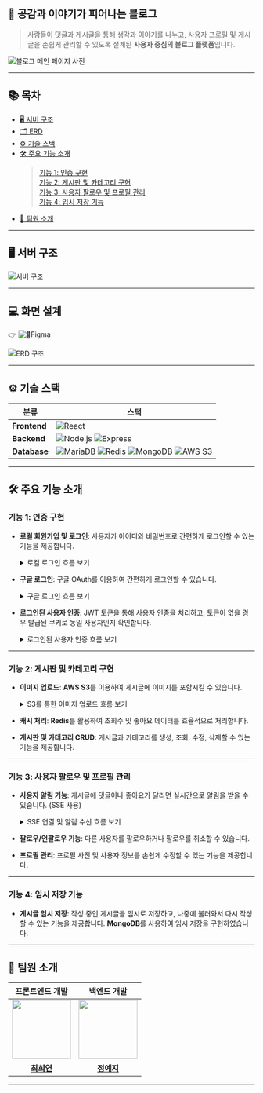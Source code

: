 ## 🌸 공감과 이야기가 피어나는 블로그

> 사람들이 댓글과 게시글을 통해 생각과 이야기를 나누고, 사용자 프로필 및 게시글을 손쉽게 관리할 수 있도록 설계된 **사용자 중심의 블로그 플랫폼**입니다.

![블로그 메인 페이지 사진](misc/블로그메인페이지.png)

---

## 📚 목차

- [🖥️ 서버 구조](#🖥️-서버-구조)
- [🗂️ ERD](#🗂️-erd)
- [⚙️ 기술 스택](#⚙️-기술-스택)
- [🛠️ 주요 기능 소개](#🛠️-주요-기능-소개)
  > [기능 1: 인증 구현](#기능-1-인증-구현)  
  > [기능 2: 게시판 및 카테고리 구현](#기능-2-게시판-및-카테고리-구현)  
  > [기능 3: 사용자 팔로우 및 프로필 관리](#기능-3-사용자-팔로우-및-프로필-관리)  
  > [기능 4: 임시 저장 기능](#기능-4-임시-저장-기능)
- [👥 팀원 소개](#👥-팀원-소개)

---

## 🖥️ 서버 구조

![서버 구조](misc/서버구조.png)

---

## 💻 화면 설계

👉 ![Figma](https://www.figma.com/design/oLBgJllzx29LyORdwuDxPy/%EB%B8%94%EB%A1%9C%EA%B7%B8?node-id=0-1&node-type=canvas&t=WHfwLbrHGKrM6WwB-0)

![ERD 구조](misc/ERD.png)

---

## ⚙️ 기술 스택

| **분류**     | **스택**                                                                                                                                                                                                                                                                                                                                                                                                                        |
| ------------ | ------------------------------------------------------------------------------------------------------------------------------------------------------------------------------------------------------------------------------------------------------------------------------------------------------------------------------------------------------------------------------------------------------------------------------- |
| **Frontend** | ![React](https://img.shields.io/badge/React-61DAFB?style=for-the-badge&logo=react&logoColor=white)                                                                                                                                                                                                                                                                                                                              |
| **Backend**  | ![Node.js](https://img.shields.io/badge/Node.js-43853D?style=for-the-badge&logo=node.js&logoColor=white) ![Express](https://img.shields.io/badge/Express.js-404D59?style=for-the-badge&logo=express&logoColor=white)                                                                                                                                                                                                            |
| **Database** | ![MariaDB](https://img.shields.io/badge/MariaDB-003545?style=for-the-badge&logo=mariadb&logoColor=white) ![Redis](https://img.shields.io/badge/Redis-DC382D?style=for-the-badge&logo=redis&logoColor=white) ![MongoDB](https://img.shields.io/badge/MongoDB-47A248?style=for-the-badge&logo=mongodb&logoColor=white) ![AWS S3](https://img.shields.io/badge/AWS%20S3-FF9900?style=for-the-badge&logo=amazon-s3&logoColor=white) |

---

## 🛠️ 주요 기능 소개

### 기능 1: 인증 구현

- **로컬 회원가입 및 로그인**: 사용자가 아이디와 비밀번호로 간편하게 로그인할 수 있는 기능을 제공합니다.

  <details>
    <summary>로컬 로그인 흐름 보기</summary>

  ![로컬인증사진](misc/로컬인증.jpeg)
  </details>

- **구글 로그인**: 구글 OAuth를 이용하여 간편하게 로그인할 수 있습니다.

  <details>
    <summary>구글 로그인 흐름 보기</summary>

  1. 사용자가 구글 로그인을 시도
  2. 백엔드에서 구글 OAuth 처리 후, 사용자 정보가 로컬 DB에 있으면 로그인, 없으면 자동으로 회원가입 처리
  3. 로그인 성공 후 JWT 토큰을 발급하여 사용자에게 반환

  ![구글인증사진](misc/구글인증.jpeg)

  </details>

- **로그인된 사용자 인증**: JWT 토큰을 통해 사용자 인증을 처리하고, 토큰이 없을 경우 발급된 쿠키로 동일 사용자인지 확인합니다.

  <details>
    <summary>로그인된 사용자 인증 흐름 보기</summary>

  ![jwt인증](misc/jwt인증.jpeg)

  </details>

---

### 기능 2: 게시판 및 카테고리 구현

- **이미지 업로드**: **AWS S3**를 이용하여 게시글에 이미지를 포함시킬 수 있습니다.
  <details>
    <summary>S3를 통한 이미지 업로드 흐름 보기</summary>
    ![s3](./misc/s3.png)
  </details>

- **캐시 처리**: **Redis**를 활용하여 조회수 및 좋아요 데이터를 효율적으로 처리합니다.
- **게시판 및 카테고리 CRUD**: 게시글과 카테고리를 생성, 조회, 수정, 삭제할 수 있는 기능을 제공합니다.

---

### 기능 3: 사용자 팔로우 및 프로필 관리

- **사용자 알림 기능**: 게시글에 댓글이나 좋아요가 달리면 실시간으로 알림을 받을 수 있습니다. (SSE 사용)

  <details>
    <summary>SSE 연결 및 알림 수신 흐름 보기</summary>

  ![SSE알림 수신](./misc/SSE알림수신.png)

  </details>

- **팔로우/언팔로우 기능**: 다른 사용자를 팔로우하거나 팔로우를 취소할 수 있습니다.
- **프로필 관리**: 프로필 사진 및 사용자 정보를 손쉽게 수정할 수 있는 기능을 제공합니다.

---

### 기능 4: 임시 저장 기능

- **게시글 임시 저장**: 작성 중인 게시글을 임시로 저장하고, 나중에 불러와서 다시 작성할 수 있는 기능을 제공합니다. **MongoDB**를 사용하여 임시 저장을 구현하였습니다.

---

## 👥 팀원 소개

|                   프론트엔드 개발                   |                    백엔드 개발                    |
| :-------------------------------------------------: | :-----------------------------------------------: |
| <img src="misc/프론트엔드소개사진.jpg" width="120"> | <img src="misc/백엔드소개사진.png" width="120" /> |
|    **[최희연](https://github.com/heeyeon9578)**     |      **[정예지](https://github.com/xEzIxX)**      |

---
